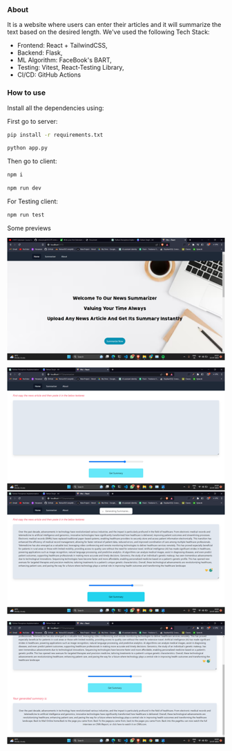 ### About

It is a website where users can enter their articles and it will summarize the text based on the desired length.
We've used the following Tech Stack:
- Frontend: React + TailwindCSS,
- Backend: Flask,
- ML Algorithm: FaceBook's BART,
- Testing: Vitest, React-Testing Library,
- CI/CD: GitHub Actions

### How to use

Install all the dependencies using:

First go to server:

```bash
pip install -r requirements.txt
```

```bash
python app.py
```

Then go to client:

```bash
npm i
```

```bash
npm run dev
```

For Testing client:

```bash
npm run test
```

Some previews

![home](./images/Screenshot24.png)

![aricle](./images/Screenshot26.png)
![aricle](./images/Screenshot27.png)

![summary](./images/Screenshot29.png)
